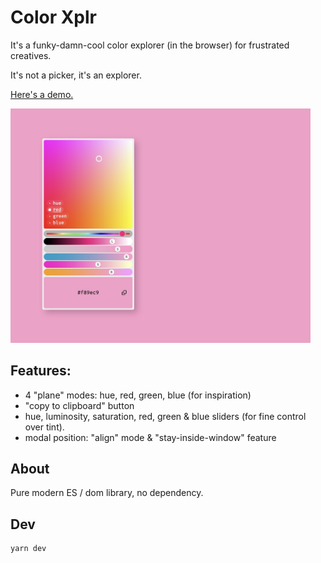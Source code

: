 # Color Xplr
It's a funky-damn-cool color explorer (in the browser) for frustrated creatives. 

It's not a picker, it's an explorer.

[Here's a demo.](https://jniac.github.io/color-xplr/test/vanilla/)

<a href="https://jniac.github.io/color-xplr/test/vanilla/">
  <img width="480" src="extras/screen-0.jpg">
</a>

## Features:
- 4 "plane" modes: hue, red, green, blue (for inspiration)
- "copy to clipboard" button
- hue, luminosity, saturation, red, green & blue sliders (for fine control over tint).
- modal position: "align" mode & "stay-inside-window" feature

## About

Pure modern ES / dom library, no dependency.

## Dev
```
yarn dev
```
